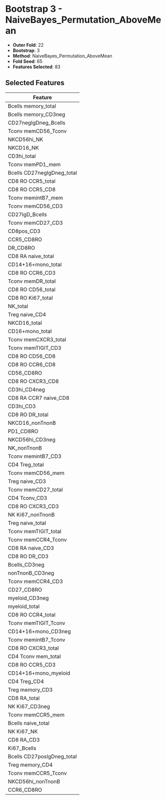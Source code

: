 # Bootstrap 3 - NaiveBayes_Permutation_AboveMean

- **Outer Fold**: 22
- **Bootstrap**: 3
- **Method**: NaiveBayes_Permutation_AboveMean
- **Fold Seed**: 65
- **Features Selected**: 83

## Selected Features

| Feature |
|---------|
| Bcells memory_total |
| Bcells memory_CD3neg |
| CD27negIgDneg_Bcells |
| Tconv memCD56_Tconv |
| NKCD56hi_NK |
| NKCD16_NK |
| CD3hi_total |
| Tconv memPD1_mem |
| Bcells CD27negIgDneg_total |
| CD8 RO CCR5_total |
| CD8 RO CCR5_CD8 |
| Tconv memintB7_mem |
| Tconv memCD56_CD3 |
| CD27IgD_Bcells |
| Tconv memCD27_CD3 |
| CD8pos_CD3 |
| CCR5_CD8RO |
| DR_CD8RO |
| CD8 RA naive_total |
| CD14+16+mono_total |
| CD8 RO CCR6_CD3 |
| Tconv memDR_total |
| CD8 RO CD56_total |
| CD8 RO Ki67_total |
| NK_total |
| Treg naive_CD4 |
| NKCD16_total |
| CD16+mono_total |
| Tconv memCXCR3_total |
| Tconv memTIGIT_CD3 |
| CD8 RO CD56_CD8 |
| CD8 RO CCR6_CD8 |
| CD56_CD8RO |
| CD8 RO CXCR3_CD8 |
| CD3hi_CD4neg |
| CD8 RA CCR7 naive_CD8 |
| CD3hi_CD3 |
| CD8 RO DR_total |
| NKCD16_nonTnonB |
| PD1_CD8RO |
| NKCD56hi_CD3neg |
| NK_nonTnonB |
| Tconv memintB7_CD3 |
| CD4 Treg_total |
| Tconv memCD56_mem |
| Treg naive_CD3 |
| Tconv memCD27_total |
| CD4 Tconv_CD3 |
| CD8 RO CXCR3_CD3 |
| NK Ki67_nonTnonB |
| Treg naive_total |
| Tconv memTIGIT_total |
| Tconv memCCR4_Tconv |
| CD8 RA naive_CD3 |
| CD8 RO DR_CD3 |
| Bcells_CD3neg |
| nonTnonB_CD3neg |
| Tconv memCCR4_CD3 |
| CD27_CD8RO |
| myeloid_CD3neg |
| myeloid_total |
| CD8 RO CCR4_total |
| Tconv memTIGIT_Tconv |
| CD14+16+mono_CD3neg |
| Tconv memintB7_Tconv |
| CD8 RO CXCR3_total |
| CD4 Tconv mem_total |
| CD8 RO CCR5_CD3 |
| CD14+16+mono_myeloid |
| CD4 Treg_CD4 |
| Treg memory_CD3 |
| CD8 RA_total |
| NK Ki67_CD3neg |
| Tconv memCCR5_mem |
| Bcells naive_total |
| NK Ki67_NK |
| CD8 RA_CD3 |
| Ki67_Bcells |
| Bcells CD27posIgDneg_total |
| Treg memory_CD4 |
| Tconv memCCR5_Tconv |
| NKCD56hi_nonTnonB |
| CCR6_CD8RO |
